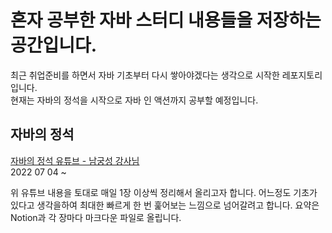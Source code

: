 # 혼자 공부한 자바 스터디 내용들을 저장하는 공간입니다.
최근 취업준비를 하면서 자바 기초부터 다시 쌓아야겠다는 생각으로 시작한 레포지토리 입니다.  
현재는 자바의 정석을 시작으로 자바 인 액션까지 공부할 예정입니다. 

## 자바의 정석
[자바의 정석 유튜브 - 남궁성 강사님](https://github.com/castello/javajungsuk_basic)  
2022 07 04 ~   


위 유튜브 내용을 토대로 매일 1장 이상씩 정리해서 올리고자 합니다. 
어느정도 기초가 있다고 생각을하여 최대한 빠르게 한 번 훑어보는 느낌으로 넘어갈려고 합니다.
요약은 Notion과 각 장마다 마크다운 파일로 올립니다.
